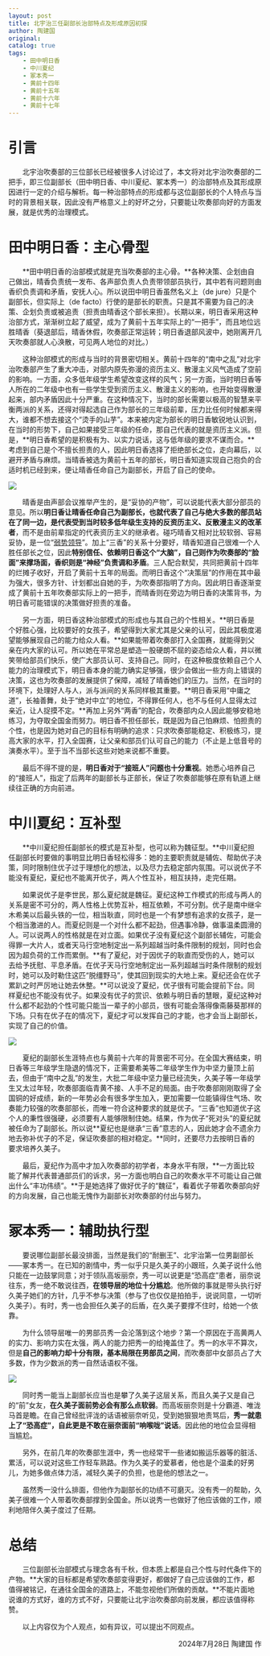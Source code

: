 ```yaml
---
layout: post
title: 北宇治三任副部长治部特点及形成原因初探
author: 陶建国
original: 
catalog: true
tags:
    - 田中明日香
    - 中川夏纪
    - 冢本秀一
    - 黄前十四年
    - 黄前十五年
    - 黄前十六年
    - 黄前十七年
---
```


# 引言

&emsp;&emsp;北宇治吹奏部的三位部长已经被很多人讨论过了，本文将对北宇治吹奏部的二把手，即三位副部长（田中明日香、中川夏纪、冢本秀一）的治部特点及其形成原因进行一定的介绍与解析。每一种治部特点的形成都与这位副部长的个人特点与当时的背景相关联，因此没有严格意义上的好坏之分，只要能让吹奏部向好的方面发展，就是优秀的治理模式。

# 田中明日香：主心骨型

&emsp;&emsp;**田中明日香的治部模式就是充当吹奏部的主心骨。**各种决策、企划由自己做出，晴香负责统一发布、各声部负责人负责带领部员执行，其中若有问题则由香织负责调和矛盾，安抚人心。所以说田中明日香虽然名义上（de jure）只是个副部长，但实际上（de facto）行使的是部长的职责。只是其不需要为自己的决策、企划负责或被追责（担责由晴香这个部长来担）。长期以来，明日香采用这种治部方式，渐渐树立起了威望，成为了黄前十五年实际上的“一把手”，而且地位远胜晴香（葵退部后，晴香休假，吹奏部正常运转；明日香退部风波中，她刚离开几天吹奏部就人心涣散，可见两人地位的对比。）

&emsp;&emsp;这种治部模式的形成与当时的背景密切相关。黄前十四年的“南中之乱”对北宇治吹奏部产生了重大冲击，对部内原先弥漫的资历主义、散漫主义风气造成了空前的影响。一方面，众多低年级学生希望改变这样的风气；另一方面，当时明日香等人所在的二年级中也有一些学生受到资历主义、散漫主义的影响，也开始变得散漫起来，部内矛盾因此十分严重。在这种情况下，当时的部长需要以极高的智慧来平衡两派的关系，还得对得起选自己作为部长的三年级前辈，压力比任何时候都来得大，谁都不想去接这个“烫手的山芋”。本来被内定为部长的明日香敏锐地认识到，在当时的形势下，自己如果接受三年级的任命，那自己代表的就是资历主义派。但是，**明日香希望的是积极有为、以实力说话，这与低年级的要求不谋而合。**考虑到自己是个不擅长担责的人，因此明日香选择了拒绝部长之位，走向幕后，以避开矛盾与麻烦。当晴香被选为黄前十五年的部长，明日香知道实现自己抱负的合适时机已经到来，便让晴香任命自己为副部长，开启了自己的使命。

![](/images/2024-07-28/图片1.png)

&emsp;&emsp;晴香是由声部会议推举产生的，是“妥协的产物”，可以说能代表大部分部员的意见。所以**明日香让晴香任命自己为副部长，也就代表了自己与绝大多数的部员站在了同一边，是代表受到当时较多低年级生支持的反资历主义、反散漫主义的改革者**，而不是由前辈指定的代表资历主义的继承者。碰巧晴香又相对比较软弱、容易妥协，是一位“[弱势领导](/2024/05/08/北宇治往事1/)”。加上“三香”的关系十分要好，晴香知道自己很难一个人胜任部长之位，因此**特别信任、依赖明日香这个“大脑”，自己则作为吹奏部的“脸面”来撑场面，香织则是“神经”负责调和矛盾**。三人配合默契，共同把黄前十四年的烂摊子收好，开启了黄前十五年的局面。而明日香这个“决策层”的作用在其中最为强大，很多方针、计划都出自她的手，为吹奏部指明了方向。因此明日香逐渐变成了黄前十五年吹奏部实际上的一把手，而晴香则在旁边为明日香的决策背书，为明日香可能错误的决策做好担责的准备。

&emsp;&emsp;另一方面，明日香这种治部模式的形成也与其自己的个性相关。**明日香是个好胜心强，比较要好的女孩子，希望得到大家尤其是父亲的认可，因此其极度渴望能够展现自己的能力给众人看。**如果能带着吹奏部打入全国赛，就能得到父亲在内大家的认可。所以她在平常总是塑造一股硬朗不屈的姿态给众人看，并以微笑带给部员们快乐，使广大部员认可、支持自己。同时，在这种极度依赖自己个人能力的治理模式下，明日香本身的能力确实足够强，很少会做出一些方向上错误的决策，这也为吹奏部的发展提供了保障，减轻了晴香她们的压力。当然，在当时的环境下，处理好人与人，派与派间的关系同样极其重要。**明日香采用“中庸之道”，长袖善舞，处于“绝对中立”的地位，不得罪任何人，也不与任何人显得太过亲近，让人捉摸不定。**再加上另外“两香”的配合，吹奏部内众人因此能够安稳地练习，为夺取全国金而努力。明日香不担任部长，既是因为自己怕麻烦、怕担责的个性，也是因为她对自己的目标有明确的追求：只求吹奏部能稳定、积极练习，提高大家的水平，打入全国赛，让父亲和部员们认可自己的能力（不止是上低音号的演奏水平）。至于当不当部长这些对她来说都不重要。

&emsp;&emsp;最后不得不提的是，**明日香对于“接班人”问题也十分重视**。她悉心培养自己的“接班人”，指定了后两年的副部长与正部长，保证了吹奏部能够在原有轨道上继续往正确的方向前进。

# 中川夏纪：互补型

&emsp;&emsp;**中川夏纪担任副部长的模式是互补型，也可以称为魏征型。**中川夏纪担任副部长时要做的事明显比明日香轻松得多：她的主要职责就是辅佐、帮助优子决策，同时限制住优子过于理想化的想法，以及尽力去稳定部内氛围。可以说优子不能没有夏纪，夏纪也不能离开优子，两人个性互补，相互扶持，走完任期。

&emsp;&emsp;如果说优子是李世民，那么夏纪就是魏征。夏纪这种工作模式的形成与两人的关系是密不可分的，两人性格上优势互补，相互依赖，不可分割。优子是南中继伞木希美以后最头铁的一位，相当耿直，同时也是一个有梦想有追求的女孩子，是一个相当激进的人。而夏纪则是一个对什么都不起劲，但遇事冷静，做事温柔圆滑的人。可以说两人的性格就是在对立面。如果优子没有夏纪这个副部长辅佐，可能会得罪一大片人，或者天马行空地制定出一系列超越当时条件限制的规划，同时也会因为超负荷的工作而累倒。**有了夏纪，对于因优子的耿直而受伤的人，她可以去给予抚慰、平息矛盾。在优子天马行空地制定出一系列超越当时条件限制的规划时，她可以及时勒住这匹“脱缰野马”，使其回到现实的大地上来。夏纪还会在优子累趴之时严厉地让她去休整。**可以说没了夏纪，优子很有可能会提前下台。同样夏纪也不能没有优子。如果没有优子的赏识、依赖与明日香的慧眼，夏纪这种对什么都不起劲的个性可能只能当一辈子的小部员，很有可能会落得像斋藤葵那样的下场。只有在优子在的情况下，夏纪才可以发挥自己的才能，也才会当上副部长，实现了自己的价值。

![](/images/2024-07-28/图片2.png)

&emsp;&emsp;夏纪的副部长生涯特点也与黄前十六年的背景密不可分。在全国大赛结束，明日香等三年级学生隐退的情况下，正需要希美等二年级学生作为中坚力量顶上前去，但由于“南中之乱”的发生，大批二年级中坚力量已经流失，久美子等一年级学生又太过年轻，吹奏部面临青黄不接、人手不足的局面。由于吹奏部刚刚取得了全国铜的好成绩，新的一年势必会有很多学生加入，更加需要一位能镇得住气场、吹奏能力较强的吹奏部部长，而唯一符合这种要求的就是优子。“三香”也知道优子这个人的秉性很强硬，必须要有人能够限制住她。结果，作为优子“死对头”的夏纪就被任命为了副部长。所以说**夏纪也是继承“三香”意志的人，因此她才会不遗余力地去弥补优子的不足，保证吹奏部的相对稳定。**同时，还要尽力去按明日香的要求培养久美子。

&emsp;&emsp;最后，夏纪作为高中才加入吹奏部的初学者，本身水平有限，**一方面比较能了解并代表普通部员们的诉求，另一方面也明白自己的吹奏水平不可能让自己做出什么“丰功伟绩”。**于是她选择了做好优子的“魏征”，看着优子带着吹奏部向好的方向发展，自己也能无愧作为副部长对吹奏部的付出与努力。

# 冢本秀一：辅助执行型

&emsp;&emsp;要说哪位副部长最没排面，当然是我们的“耐删王”、北宇治第一位男副部长——冢本秀一。在已知的剧情中，秀一似乎只是久美子的小跟班，久美子说什么他只能在一边鼓掌同意；对于领队高坂丽奈，秀一可以说更是“恐高症”患者，丽奈说往东，秀一绝不敢说往西，**在领导层的地位十分尴尬**。他所做的事就是带头执行好久美子她们的方针，几乎不参与决策（参与了也仅仅是拍拍手，说说同意，一切听久美子）。有时，秀一也会担任久美子的后盾，在久美子要撑不住时，给她一个依靠。

&emsp;&emsp;为什么领导层唯一的男部员秀一会沦落到这个地步？第一个原因在于高黄两人的实力、影响力实在太强，两人的能力把秀一的给掩盖住了。秀一的水平不算次，但是**自己的影响力却十分有限，基本局限在男部员之间**，而吹奏部中女部员占了大多数，作为少数派的秀一自然话语权不强。

![](/images/2024-07-28/图片3.png)

&emsp;&emsp;同时秀一能当上副部长应当也是攀了久美子这层关系，而且久美子又是自己的“前”女友，**在久美子面前势必会有那么点软弱**。而高坂丽奈则是十分霸道、唯泷马首是瞻。在自己曾经批评泷的话语被丽奈听见，受到她狠狠地责骂后，**秀一就患上了“恐高症”，自此更是不敢在丽奈面前“响喉咙”说话**。因此他的地位会显得相当尴尬。

&emsp;&emsp;另外，在前几年的吹奏部生涯中，秀一也经常干一些诸如搬运乐器等的脏活、累活，可以说对这些工作轻车熟路。作为久美子的爱慕者，他也是个温柔的好男儿，为她多做点体力活，减轻久美子的负担，也是他的想法之一。

&emsp;&emsp;虽然秀一没什么排面，但他作为副部长的功绩不可磨灭。没有秀一的帮助，久美子很难一个人带着吹奏部撑到全国金。所以说秀一也做好了他应该做的工作，顺利地陪伴久美子度过了任期。

# 总结

&emsp;&emsp;三位副部长治部模式与理念各有千秋，但本质上都是自己个性与时代条件下的产物。**大家的目标都是希望吹奏部变得更好，都做好了自己应该做的工作，都值得被铭记，在通往全国金的道路上，不能忽视他们所做的贡献。**不能片面地说谁的方式好，谁的方式不好，只要能让北宇治吹奏部向前发展，都应该值得称赞。

&emsp;&emsp;以上内容仅为个人观点，如有异议，可以提出不同观点。

<div style="text-align:right">
    <span>2024年7月28日 陶建国 作</span>
</div>